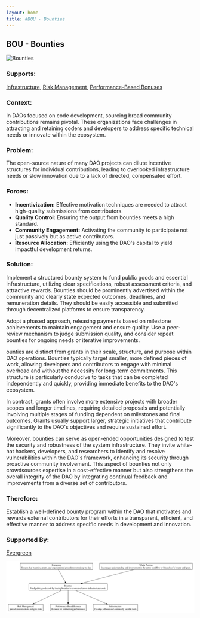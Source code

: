 ```yaml
---
layout: home
title: #BOU - Bounties
---
```


## BOU - Bounties

![Bounties](./output/illustration/bounties_illustration_v3.png)

### Supports:

[Infrastructure](./infrastructure.html), [Risk Management](./risk_management.html), [Performance-Based Bonuses](./performance_based_bonuses.html)

### Context:

In DAOs focused on code development, sourcing broad community contributions remains pivotal. These organizations face challenges in attracting and retaining coders and developers to address specific technical needs or innovate within the ecosystem.

### Problem:

The open-source nature of many DAO projects can dilute incentive structures for individual contributions, leading to overlooked infrastructure needs or slow innovation due to a lack of directed, compensated effort.

### Forces:

- **Incentivization:** Effective motivation techniques are needed to attract high-quality submissions from contributors.
- **Quality Control:** Ensuring the output from bounties meets a high standard.
- **Community Engagement:** Activating the community to participate not just passively but as active contributors.
- **Resource Allocation:** Efficiently using the DAO's capital to yield impactful development returns.

### Solution:

Implement a structured bounty system to fund public goods and essential infrastructure, utilizing clear specifications, robust assessment criteria, and attractive rewards. Bounties should be prominently advertised within the community and clearly state expected outcomes, deadlines, and remuneration details. They should be easily accessible and submitted through decentralized platforms to ensure transparency.

Adopt a phased approach, releasing payments based on milestone achievements to maintain engagement and ensure quality. Use a peer-review mechanism to judge submission quality, and consider repeat bounties for ongoing needs or iterative improvements.

ounties are distinct from grants in their scale, structure, and purpose within DAO operations. Bounties typically target smaller, more defined pieces of work, allowing developers and contributors to engage with minimal overhead and without the necessity for long-term commitments. This structure is particularly conducive to tasks that can be completed independently and quickly, providing immediate benefits to the DAO's ecosystem.

In contrast, grants often involve more extensive projects with broader scopes and longer timelines, requiring detailed proposals and potentially involving multiple stages of funding dependent on milestones and final outcomes. Grants usually support larger, strategic initiatives that contribute significantly to the DAO's objectives and require sustained effort.

Moreover, bounties can serve as open-ended opportunities designed to test the security and robustness of the system infrastructure. They invite white-hat hackers, developers, and researchers to identify and resolve vulnerabilities within the DAO's framework, enhancing its security through proactive community involvement. This aspect of bounties not only crowdsources expertise in a cost-effective manner but also strengthens the overall integrity of the DAO by integrating continual feedback and improvements from a diverse set of contributors.

### Therefore:

Establish a well-defined bounty program within the DAO that motivates and rewards external contributors for their efforts in a transparent, efficient, and effective manner to address specific needs in development and innovation.

### Supported By:

[Evergreen](./evergreen.html)

![Bounties](./output/bounties_specific_graph_v3.png)